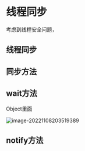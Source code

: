 # 线程同步

考虑到线程安全问题，

## 线程同步



## 同步方法



## wait方法

Object里面

![image-20221108203519389](D:\Data\typora\photo\image-20221108203519389.png)

## notify方法

